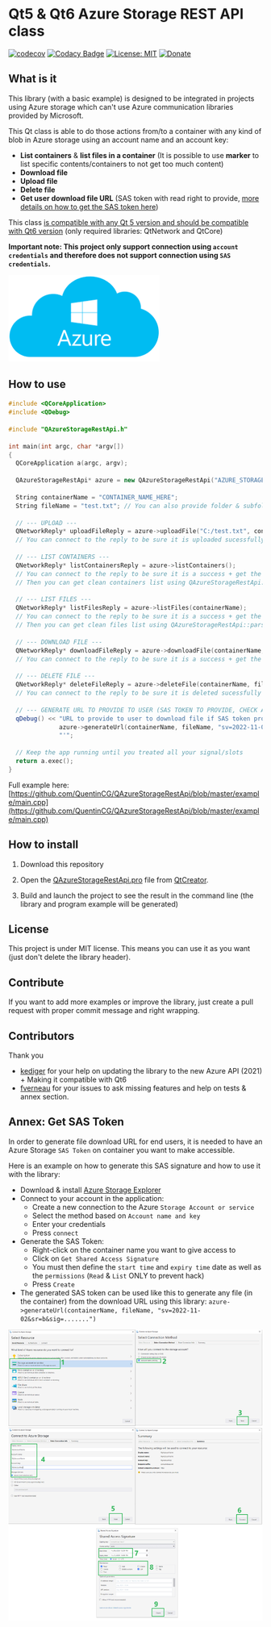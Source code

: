 # Qt5 & Qt6 Azure Storage REST API class
[![codecov](https://codecov.io/gh/QuentinCG/QAzureStorageRestApi/branch/master/graph/badge.svg)](https://codecov.io/gh/QuentinCG/QAzureStorageRestApi) [![Codacy Badge](https://api.codacy.com/project/badge/Grade/59f51d86f3ac401d8b11bb59c3cba523)](https://www.codacy.com/manual/QuentinCG/QAzureStorageRestApi?utm_source=github.com&amp;utm_medium=referral&amp;utm_content=QuentinCG/QAzureStorageRestApi&amp;utm_campaign=Badge_Grade) [![License: MIT](https://img.shields.io/badge/License-MIT-brightgreen.svg)](https://github.com/QuentinCG/QAzureStorageRestApi/blob/master/LICENSE) [![Donate](https://img.shields.io/badge/Donate-PayPal-blue.svg)](https://paypal.me/QuentinCG)

## What is it

This library (with a basic example) is designed to be integrated in projects using Azure storage which can't use Azure communication libraries provided by Microsoft.

This Qt class is able to do those actions from/to a container with any kind of blob in Azure storage using an account name and an account key:
 - <b>List containers</b> & <b>list files in a container</b> (It is possible to use <b>marker</b> to list specific contents/containers to not get too much content)
 - <b>Download file</b>
 - <b>Upload file</b>
 - <b>Delete file</b>
 - <b>Get user download file URL</b> (SAS token with read right to provide, <a href="#annex-get-sas-token">more details on how to get the SAS token here</a>)

This class <a href="https://download.qt.io/archive/qt/">is compatible with any Qt 5 version and should be compatible with Qt6 version</a> (only required libraries: QtNetwork and QtCore)

<b>Important note: This project only support connection using `account credentials` and therefore does not support connection using `SAS credentials`.</b>

<img src="azure.png" width="300">

## How to use

```cpp
#include <QCoreApplication>
#include <QDebug>

#include "QAzureStorageRestApi.h"

int main(int argc, char *argv[])
{
  QCoreApplication a(argc, argv);

  QAzureStorageRestApi* azure = new QAzureStorageRestApi("AZURE_STORAGE_ACCOUNT_NAME_HERE", "AZURE_STORAGE_ACCOUNT_KEY_HERE", &a);

  String containerName = "CONTAINER_NAME_HERE";
  String fileName = "test.txt"; // You can also provide folder & subfolders like "folder1/folder2/test.txt" if you want to organize your files (folders are not related to container name)

  // --- UPLOAD ---
  QNetworkReply* uploadFileReply = azure->uploadFile("C:/test.txt", containerName, fileName);
  // You can connect to the reply to be sure it is uploaded sucessfully

  // --- LIST CONTAINERS ---
  QNetworkReply* listContainersReply = azure->listContainers();
  // You can connect to the reply to be sure it is a success + get the full response to parse the containers list
  // Then you can get clean containers list using QAzureStorageRestApi::parseContainerList

  // --- LIST FILES ---
  QNetworkReply* listFilesReply = azure->listFiles(containerName);
  // You can connect to the reply to be sure it is a success + get the full response to parse the files list
  // Then you can get clean files list using QAzureStorageRestApi::parseFileList

  // --- DOWNLOAD FILE ---
  QNetworkReply* downloadFileReply = azure->downloadFile(containerName, fileName);
  // You can connect to the reply to be sure it is a success + get the file as byte array

  // --- DELETE FILE ---
  QNetworkReply* deleteFileReply = azure->deleteFile(containerName, fileName);
  // You can connect to the reply to be sure it is deleted sucessfully

  // --- GENERATE URL TO PROVIDE TO USER (SAS TOKEN TO PROVIDE, CHECK ANNEX OF README FOR PROCEDURE) ---
  qDebug() << "URL to provide to user to download file if SAS token provided with read access to container: '" +
              azure->generateUrl(containerName, fileName, "sv=2022-11-02&sr=b&sig=.......") +
              "'";

  // Keep the app running until you treated all your signal/slots
  return a.exec();
}
```

Full example here: [https://github.com/QuentinCG/QAzureStorageRestApi/blob/master/example/main.cpp](https://github.com/QuentinCG/QAzureStorageRestApi/blob/master/example/main.cpp)


## How to install

1) Download this repository</a>

2) Open the <a href="https://github.com/QuentinCG/QAzureStorageRestApi/blob/master/QAzureStorageRestApi.pro">QAzureStorageRestApi.pro</a> file from <a href="https://download.qt.io/archive/qt/">QtCreator</a>.

3) Build and launch the project to see the result in the command line (the library and program example will be generated)

## License

This project is under MIT license. This means you can use it as you want (just don't delete the library header).

## Contribute

If you want to add more examples or improve the library, just create a pull request with proper commit message and right wrapping.

## Contributors

Thank you
 - <a target="_blank" href="https://github.com/kediger">kediger</a> for your help on updating the library to the new Azure API (2021) + Making it compatible with Qt6
 - <a target="_blank" href="https://github.com/fverneau">fverneau</a> for your issues to ask missing features and help on tests & annex section.


## Annex: Get SAS Token

In order to generate file download URL for end users, it is needed to have an Azure Storage `SAS Token` on container you want to make accessible.

Here is an example on how to generate this SAS signature and how to use it with the library:
 - Download & install <a target="_blank" href="https://azure.microsoft.com/en-us/products/storage/storage-explorer/">Azure Storage Explorer</a>
 - Connect to your account in the application:
   - Create a new connection to the Azure `Storage Account or service`
   - Select the method based on `Account name and key`
   - Enter your credentials
   - Press `connect`
 - Generate the SAS Token:
   - Right-click on the container name you want to give access to
   - Click on `Get Shared Access Signature`
   - You must then define the `start time` and `expiry time` date as well as the `permissions` (`Read` & `List` ONLY to prevent hack)
   - Press `Create`
 - The generated SAS token can be used like this to generate any file (in the container) from the download URL using this library: `azure->generateUrl(containerName, fileName, "sv=2022-11-02&sr=b&sig=.......")`

<img src="sas-token.png" width="850">
